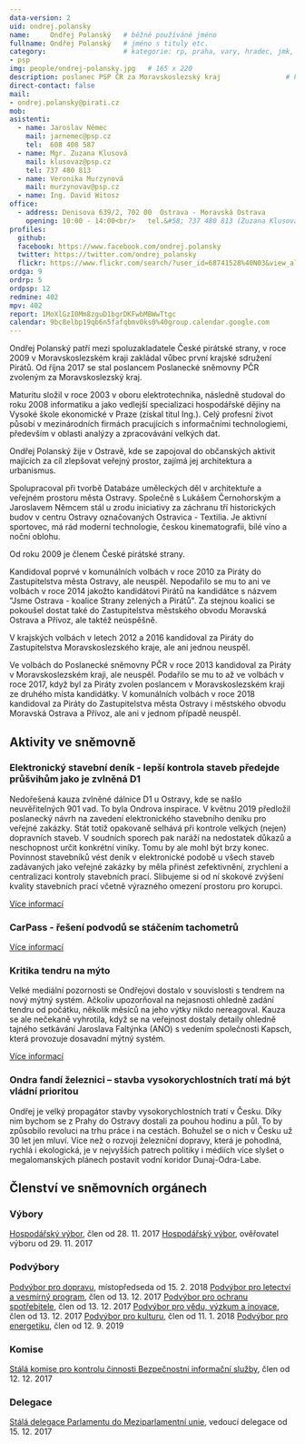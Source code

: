 ```yaml
---
data-version: 2
uid: ondrej.polansky
name:     Ondřej Polanský  	# běžně používáné jméno
fullname: Ondřej Polanský  	# jméno s tituly etc.
category:                 	# kategorie: rp, praha, vary, hradec, jmk, senat
- psp
img: people/ondrej-polansky.jpg   # 165 x 220
description: poslanec PSP ČR za Moravskoslezský kraj            	# kratký popis, max 160 znaků
direct-contact: false
mail:
- ondrej.polansky@pirati.cz
mob:			  
asistenti:
  - name: Jaroslav Němec
    mail: jarnemec@psp.cz
    tel:  608 408 587
  - name: Mgr. Zuzana Klusová
    mail: klusovaz@psp.cz
    tel: 737 480 813
  - name: Veronika Murzynová
    mail: murzynovav@psp.cz
  - name: Ing. David Witosz
office: 
  - address: Denisova 639/2, 702 00  Ostrava - Moravská Ostrava
    opening: 10:00 - 14:00<br/>   tel.&#58; 737 480 813 (Zuzana Klusová)
profiles:
  github:       
  facebook: https://www.facebook.com/ondrej.polansky
  twitter: https://twitter.com/ondrej_polansky		  
  flickr: https://www.flickr.com/search/?user_id=68741528%40N03&view_all=1&text=Polansk.
ordga: 9
ordrp: 5
ordpsp: 12
redmine: 402
mpv: 402
report: 1MoXlGzI0Mm8zguD1bgrDKFwbMBWwTtgc
calendar: 9bc8elbp19qb6n5fafqbmv0ks0%40group.calendar.google.com
---
```

Ondřej Polanský patří mezi spoluzakladatele České pirátské strany, v roce 2009 v Moravskoslezském kraji zakládal vůbec první krajské sdružení Pirátů. Od října 2017 se stal poslancem Poslanecké sněmovny PČR zvoleným za Moravskoslezský kraj.

Maturitu složil v roce 2003 v oboru elektrotechnika, následně studoval do roku 2008 informatiku a jako vedlejší specializaci hospodářské dějiny na Vysoké škole ekonomické v Praze (získal titul Ing.). Celý profesní život působí v mezinárodních firmách pracujících s informačními technologiemi, především v oblasti analýzy a zpracovávání velkých dat.

Ondřej Polanský žije v Ostravě, kde se zapojoval do občanských aktivit majících za cíl zlepšovat veřejný prostor, zajímá jej architektura a urbanismus.

Spolupracoval při tvorbě Databáze uměleckých děl v architektuře a veřejném prostoru města Ostravy. Společně s Lukášem Černohorským a Jaroslavem Němcem stál u zrodu iniciativy za záchranu tří historických budov v centru Ostravy označovaných Ostravica - Textilia. Je aktivní sportovec, má rád moderní technologie, českou kinematografii, bílé víno a noční oblohu.

Od roku 2009 je členem České pirátské strany.

Kandidoval poprvé v komunálních volbách v roce 2010 za Piráty do Zastupitelstva města Ostravy, ale neuspěl. Nepodařilo se mu to ani ve volbách v roce 2014 jakožto kandidátovi Pirátů na kandidátce s názvem "Jsme Ostrava - koalice Strany zelených a Pirátů". Za stejnou koalici se pokoušel dostat také do Zastupitelstva městského obvodu Moravská Ostrava a Přívoz, ale taktéž neúspěšně.

V krajských volbách v letech 2012 a 2016 kandidoval za Piráty do Zastupitelstva Moravskoslezského kraje, ale ani jednou neuspěl.

Ve volbách do Poslanecké sněmovny PČR v roce 2013 kandidoval za Piráty v Moravskoslezském kraji, ale neuspěl. Podařilo se mu to až ve volbách v roce 2017, když byl za Piráty zvolen poslancem v Moravskoslezském kraji ze druhého místa kandidátky. V komunálních volbách v roce 2018 kandidoval za Piráty do Zastupitelstva města Ostravy i městského obvodu Moravská Ostrava a Přívoz, ale ani v jednom případě neuspěl.

## Aktivity ve sněmovně

### Elektronický stavební deník - lepší kontrola staveb předejde průšvihům jako je zvlněná D1

Nedořešená kauza zvlněné dálnice D1 u Ostravy, kde se našlo neuvěřitelných 901 vad. To byla Ondrova inspirace. V květnu 2019 předložil poslanecký návrh na zavedení elektronického stavebního deníku pro veřejné zakázky. Stát totiž opakovaně selhává při kontrole velkých (nejen) dopravních staveb. V soudních sporech pak naráží na nedostatek důkazů a neschopnost určit konkrétní viníky. Tomu by ale mohl být brzy konec. Povinnost stavebníků vést deník v elektronické podobě u všech staveb zadávaných jako veřejné zakázky by měla přinést zefektivnění, zrychlení a centralizaci kontroly stavebních prací. Slibujeme si od ní skokové zvýšení kvality stavebních prací včetně výrazného omezení prostoru pro korupci.

[Více informací](https://www.pirati.cz/tiskove-zpravy/kontrola-verejnych-zakazek-pirati-chteji-stavebni-denik.html)

### CarPass - řešení podvodů se stáčením tachometrů

[Více informací](https://www.pirati.cz/tiskove-zpravy/pirati-zastavi-staceni-tachometru.html)

### Kritika tendru na mýto

Velké mediální pozornosti se Ondřejovi dostalo v souvislosti s tendrem na nový mýtný systém. Ačkoliv upozorňoval na nejasnosti ohledně zadání tendru od počátku, několik měsíců na jeho výtky nikdo nereagoval. Kauza se ale nečekaně vyhrotila, když se na veřejnost dostaly detaily ohledně tajného setkávání Jaroslava Faltýnka (ANO) s vedením společnosti Kapsch, která provozuje dosavadní mýtný systém.

[Více informací](https://www.piratskelisty.cz/clanek-2528-pet-a-pul-roku-vladnou-ministerstvu-dopravy-a-vymlouvaji-se-na-sobotku-pise-k-mytnemu-ondrej-polansky)

### Ondra fandí železnici – stavba vysokorychlostních tratí má být vládní prioritou

Ondřej je velký propagátor stavby vysokorychlostních tratí v Česku. Díky nim bychom se z Prahy do Ostravy dostali za pouhou hodinu a půl. To by způsobilo revoluci na trhu práce i na cestách. Bohužel se o nich v Česku už 30 let jen mluví. Více než o rozvoji železniční dopravy, která je pohodlná, rychlá i ekologická, je v nejvyšších patrech politiky i médiích více slyšet o megalomanských plánech postavit vodní koridor Dunaj-Odra-Labe.

## Členství ve sněmovních orgánech

### Výbory
[Hospodářský výbor](http://www.psp.cz/sqw/hp.sqw?k=3500), člen od 28. 11. 2017
[Hospodářský výbor](http://www.psp.cz/sqw/hp.sqw?k=3500), ověřovatel výboru od 29. 11. 2017

### Podvýbory
[Podvýbor pro dopravu](http://www.psp.cz/sqw/hp.sqw?k=3520), místopředseda od 15. 2. 2018
[Podvýbor pro letectví a vesmírný program](http://www.psp.cz/sqw/hp.sqw?k=3529), člen od 13. 12. 2017
[Podvýbor pro ochranu spotřebitele](http://www.psp.cz/sqw/hp.sqw?k=3527), člen od 13. 12. 2017
[Podvýbor pro vědu, výzkum a inovace](http://www.psp.cz/sqw/hp.sqw?k=3530), člen od 13. 12. 2017
[Podvýbor pro kulturu](http://www.psp.cz/sqw/hp.sqw?k=4522), člen od 11. 1. 2018
[Podvýbor pro energetiku](http://www.psp.cz/sqw/hp.sqw?k=3521), člen od 12. 9. 2019

### Komise
[Stálá komise pro kontrolu činnosti Bezpečnostní informační služby](http://www.psp.cz/sqw/hp.sqw?k=7200), člen od 12. 12. 2017

### Delegace
[Stálá delegace Parlamentu do Meziparlamentní unie](http://www.psp.cz/sqw/hp.sqw?k=6200), vedoucí delegace od 15. 12. 2017


